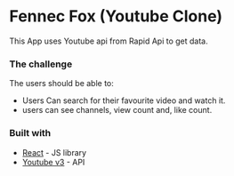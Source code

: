 # Fennec Fox (Youtube Clone)

This App uses Youtube api from Rapid Api to get data.

### The challenge

The users should be able to:

- Users Can search for their favourite video and watch it.
- users can see channels, view count and, like count.

### Built with

- [React](https://reactjs.org/) - JS library
- [Youtube v3](https://rapidapi.com/ytdlfree/api/youtube-v31) - API
